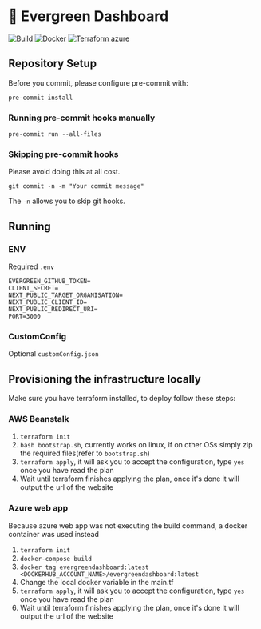 # 🌲 Evergreen Dashboard

[![Build](https://github.com/ahm-monash/evergreen/actions/workflows/build.yml/badge.svg)](https://github.com/ahm-monash/evergreen/actions/workflows/build.yml)
[![Docker](https://github.com/ahm-monash/evergreen/actions/workflows/docker.yml/badge.svg)](https://github.com/ahm-monash/evergreen/actions/workflows/docker.yml)
[![Terraform azure](https://github.com/ahm-monash/evergreen/actions/workflows/terraform_azure.yml/badge.svg)](https://github.com/ahm-monash/evergreen/actions/workflows/terraform_azure.yml)

## Repository Setup

Before you commit, please configure pre-commit with:

`pre-commit install`

### Running pre-commit hooks manually

`pre-commit run --all-files`

### Skipping pre-commit hooks

Please avoid doing this at all cost.

`git commit -n -m "Your commit message"`

The `-n` allows you to skip git hooks.


## Running 

### ENV
Required `.env`

```
EVERGREEN_GITHUB_TOKEN=
CLIENT_SECRET=
NEXT_PUBLIC_TARGET_ORGANISATION=
NEXT_PUBLIC_CLIENT_ID=
NEXT_PUBLIC_REDIRECT_URI=
PORT=3000
```
### CustomConfig
Optional `customConfig.json`

## Provisioning the infrastructure locally

Make sure you have terraform installed, to deploy follow these steps:

### AWS Beanstalk

1. `terraform init`
2. `bash bootstrap.sh`, currently works on linux, if on other OSs simply zip the required files(refer to `bootstrap.sh`)
3. `terraform apply`, it will ask you to accept the configuration, type `yes` once you have read the plan
4. Wait until terraform finishes applying the plan, once it's done it will output the url of the website

### Azure web app

Because azure web app was not executing the build command, a docker container was used instead

1. `terraform init`
2. `docker-compose build`
3. `docker tag evergreendashboard:latest <DOCKERHUB_ACCOUNT_NAME>/evergreendashboard:latest`
4. Change the local docker variable in the main.tf
5. `terraform apply`, it will ask you to accept the configuration, type `yes` once you have read the plan
6. Wait until terraform finishes applying the plan, once it's done it will output the url of the website
